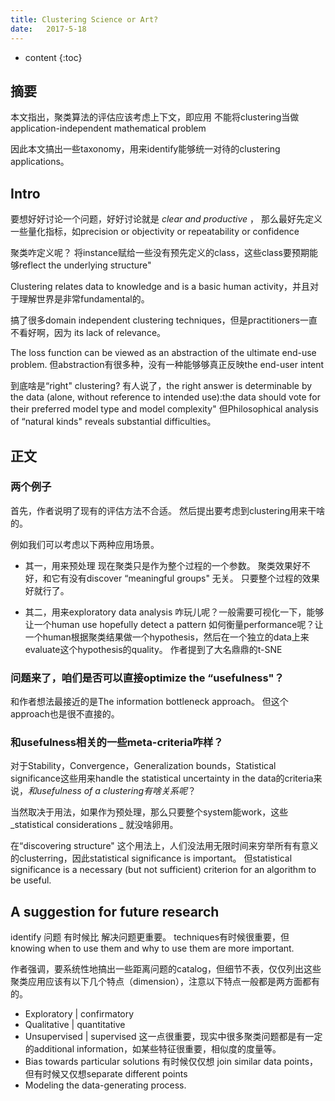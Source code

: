 ```yaml
--- 
title: Clustering Science or Art?
date:   2017-5-18
---
```



* content
{:toc}

## 摘要
本文指出，聚类算法的评估应该考虑上下文，即应用
不能将clustering当做application-independent mathematical problem

因此本文搞出一些taxonomy，用来identify能够统一对待的clustering applications。

## Intro
要想好好讨论一个问题，好好讨论就是 _clear and productive_ ， 那么最好先定义一些量化指标，如precision or objectivity or repeatability or confidence 

聚类咋定义呢？
将instance赋给一些没有预先定义的class，这些class要预期能够reflect the underlying structure"

Clustering relates data to knowledge and is a basic human activity，并且对于理解世界是非常fundamental的。


搞了很多domain independent clustering techniques，但是practitioners一直不看好啊，因为 its lack of relevance。


The loss function can be viewed as an abstraction of the ultimate end-use
problem. 但abstraction有很多种，没有一种能够够真正反映the end-user intent

到底啥是“right" clustering?
有人说了，the right answer is determinable by the data (alone, without reference to intended use):the data should vote for their preferred model type and model complexity"
但Philosophical analysis of “natural kinds" reveals substantial difficulties。

## 正文

### 两个例子
首先，作者说明了现有的评估方法不合适。
然后提出要考虑到clustering用来干啥的。

例如我们可以考虑以下两种应用场景。

* 其一，用来预处理
现在聚类只是作为整个过程的一个参数。
聚类效果好不好，和它有没有discover “meaningful groups" 无关。
只要整个过程的效果好就行了。

* 其二，用来exploratory data analysis
咋玩儿呢？一般需要可视化一下，能够让一个human use hopefully detect a pattern
如何衡量performance呢？让一个human根据聚类结果做一个hypothesis，然后在一个独立的data上来evaluate这个hypothesis的quality。
作者提到了大名鼎鼎的t-SNE


###  问题来了，咱们是否可以直接optimize the “usefulness"？
和作者想法最接近的是The information bottleneck approach。
但这个approach也是很不直接的。

### 和usefulness相关的一些meta-criteria咋样？
对于Stability，Convergence，Generalization bounds，Statistical significance这些用来handle the statistical uncertainty in the data的criteria来说，_和usefulness of a clustering有啥关系呢_？

当然取决于用法，如果作为预处理，那么只要整个system能work，这些 _statistical
considerations _ 就没啥卵用。

在“discovering structure" 这个用法上，人们没法用无限时间来穷举所有有意义的clusterring，因此statistical significance is important。
但statistical significance is a necessary (but not sufficient) criterion for
an algorithm to be useful.

## A suggestion for future research
identify 问题 有时候比 解决问题更重要。
 techniques有时候很重要，但 knowing when to use them and why to use them are more important.

作者强调，要系统性地搞出一些距离问题的catalog，但细节不表，仅仅列出这些聚类应用应该有以下几个特点（dimension），注意以下特点一般都是两方面都有的。
* Exploratory | confirmatory
* Qualitative | quantitative
* Unsupervised | supervised
 这一点很重要，现实中很多聚类问题都是有一定的additional information，如某些特征很重要，相似度的度量等。
* Bias towards particular solutions
  有时候仅仅想 join similar data points，但有时候又仅想separate different points
* Modeling the data-generating process.




